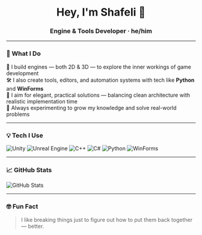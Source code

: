 <h1 align="center">Hey, I'm Shafeli 👋</h1>
<h3 align="center">Engine & Tools Developer · he/him</h3>

---

### 🧰 What I Do

🚀 I build engines — both 2D & 3D — to explore the inner workings of game development  
🛠️ I also create tools, editors, and automation systems with tech like **Python** and **WinForms**  
🎯 I aim for elegant, practical solutions — balancing clean architecture with realistic implementation time  
🧠 Always experimenting to grow my knowledge and solve real-world problems  

---

### 💡 Tech I Use

![Unity](https://img.shields.io/badge/Unity-100000?style=flat&logo=unity&logoColor=white)
![Unreal Engine](https://img.shields.io/badge/Unreal%20Engine-313131?style=flat&logo=unrealengine&logoColor=white)
![C++](https://img.shields.io/badge/C++-00599C?style=flat&logo=c%2B%2B&logoColor=white)
![C#](https://img.shields.io/badge/C%23-239120?style=flat&logo=c-sharp&logoColor=white)
![Python](https://img.shields.io/badge/Python-3776AB?style=flat&logo=python&logoColor=white)
![WinForms](https://img.shields.io/badge/WinForms-0078D7?style=flat&logo=windows&logoColor=white)

---

### 📈 GitHub Stats

![GitHub Stats](https://github-readme-stats.vercel.app/api?username=shafeli&show_icons=true&theme=tokyonight)

---

### 🤓 Fun Fact

> I like breaking things just to figure out how to put them back together — better.

